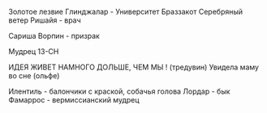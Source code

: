 Золотое лезвие 
Глинджалар - Университет Браззакот
Серебряный ветер
Ришайя - врач 

Сариша Ворпин - призрак 

Мудрец 13-CH

ИДЕЯ ЖИВЕТ НАМНОГО ДОЛЬШЕ, ЧЕМ МЫ ! (тредувин)
Увидела маму во сне (ольфе)




Илентиль - балончики с краской, собачья голова 
Лордар - бык 
Фамаррос - вермиссианский мудрец 